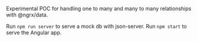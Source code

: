 Experimental POC for handling one to many and many to many relationships with @ngrx/data.

Run `npm run server` to serve a mock db with json-server.
Run `npm start` to serve the Angular app.
